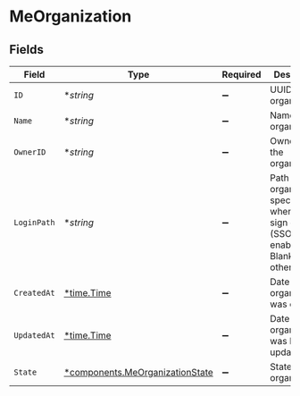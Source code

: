 # MeOrganization


## Fields

| Field                                                                                      | Type                                                                                       | Required                                                                                   | Description                                                                                |
| ------------------------------------------------------------------------------------------ | ------------------------------------------------------------------------------------------ | ------------------------------------------------------------------------------------------ | ------------------------------------------------------------------------------------------ |
| `ID`                                                                                       | **string*                                                                                  | :heavy_minus_sign:                                                                         | UUID of the organization.                                                                  |
| `Name`                                                                                     | **string*                                                                                  | :heavy_minus_sign:                                                                         | Name of the organization.                                                                  |
| `OwnerID`                                                                                  | **string*                                                                                  | :heavy_minus_sign:                                                                         | Owner ID of the organization.                                                              |
| `LoginPath`                                                                                | **string*                                                                                  | :heavy_minus_sign:                                                                         | Path to organization-specific login when single sign on (SSO) is enabled. Blank otherwise. |
| `CreatedAt`                                                                                | [*time.Time](https://pkg.go.dev/time#Time)                                                 | :heavy_minus_sign:                                                                         | Date the organization was created.                                                         |
| `UpdatedAt`                                                                                | [*time.Time](https://pkg.go.dev/time#Time)                                                 | :heavy_minus_sign:                                                                         | Date the organization was last updated.                                                    |
| `State`                                                                                    | [*components.MeOrganizationState](../../models/components/meorganizationstate.md)          | :heavy_minus_sign:                                                                         | State of the organization                                                                  |